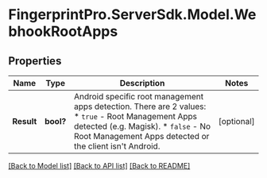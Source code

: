 # FingerprintPro.ServerSdk.Model.WebhookRootApps
## Properties

Name | Type | Description | Notes
------------ | ------------- | ------------- | -------------
**Result** | **bool?** | Android specific root management apps detection. There are 2 values:    * `true` - Root Management Apps detected (e.g. Magisk).   * `false` - No Root Management Apps detected or the client isn't Android.  | [optional] 

[[Back to Model list]](../README.md#documentation-for-models) [[Back to API list]](../README.md#documentation-for-api-endpoints) [[Back to README]](../README.md)

